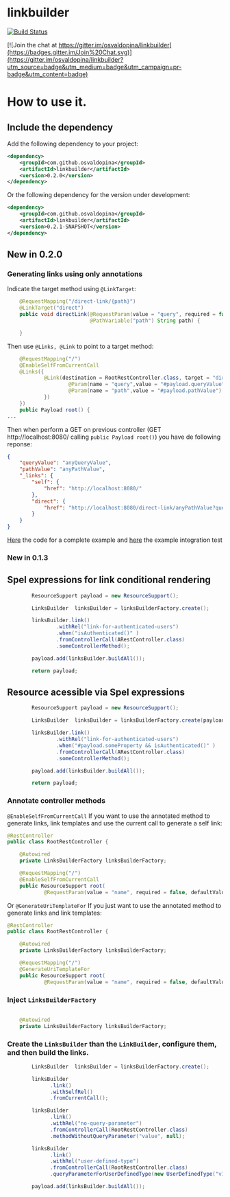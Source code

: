 # linkbuilder

[![Build Status](https://travis-ci.org/osvaldopina/linkbuilder.svg?branch=master)](https://travis-ci.org/osvaldopina/linkbuilder)

[![Join the chat at https://gitter.im/osvaldopina/linkbuilder](https://badges.gitter.im/Join%20Chat.svg)](https://gitter.im/osvaldopina/linkbuilder?utm_source=badge&utm_medium=badge&utm_campaign=pr-badge&utm_content=badge)

# How to use it.

## Include the dependency

Add the following dependency to your project:

```xml
<dependency>
    <groupId>com.github.osvaldopina</groupId>
    <artifactId>linkbuilder</artifactId>
    <version>0.2.0</version>
</dependency>

```

Or the following dependency for the version under development:

```xml
<dependency>
    <groupId>com.github.osvaldopina</groupId>
    <artifactId>linkbuilder</artifactId>
    <version>0.2.1-SNAPSHOT</version>
</dependency>

```
## New in 0.2.0

### Generating links using only annotations

Indicate the  target method  using ```@LinkTarget```:

```java
    @RequestMapping("/direct-link/{path}")
    @LinkTarget("direct")
    public void directLink(@RequestParam(value = "query", required = false) String query,
                           @PathVariable("path") String path) {

    }
```
Then  use ```@Links, @Link``` to point to a target method:
```java
    @RequestMapping("/")
    @EnableSelfFromCurrentCall
    @Links({
            @Link(destination = RootRestController.class, target = "direct", relation = "direct", params = {
                    @Param(name = "query",value = "#payload.queryValue"),
                    @Param(name = "path",value = "#payload.pathValue")
            })
    })
    public Payload root() {
...
```
Then when perform a GET on previous controller (GET http://localhost:8080/ calling ```public Payload root()```)
you have de following reponse:
```json
{
    "queryValue": "anyQueryValue",
    "pathValue": "anyPathValue",
    "_links": {
        "self": {
            "href": "http://localhost:8080/"
        },
        "direct": {
            "href": "http://localhost:8080/direct-link/anyPathValue?query=anyQueryValue"
        }
    }
}
```

[Here](examples/src/main/java/com\github/osvaldopina/linkbuilder/example/directlink) the code for a complete example and
[here](examples/src/test/java/com/github/osvaldopina/linkbuilder/example/userdefinedtype) the example integration test


### New in 0.1.3

## Spel expressions for link conditional rendering

 ```java
         ResourceSupport payload = new ResourceSupport();

         LinksBuilder  linksBuilder = linksBuilderFactory.create();

         linksBuilder.link()
                 .withRel("link-for-authenticated-users")
                 .when("isAuthenticated()" )
                 .fromControllerCall(ARestController.class)
                 .someControllerMethod();

         payload.add(linksBuilder.buildAll());

         return payload;
 ```

## Resource acessible via Spel expressions

 ```java
         ResourceSupport payload = new ResourceSupport();

         LinksBuilder  linksBuilder = linksBuilderFactory.create(payload);

         linksBuilder.link()
                 .withRel("link-for-authenticated-users")
                 .when("#payload.someProperty && isAuthenticated()" )
                 .fromControllerCall(ARestController.class)
                 .someControllerMethod();

         payload.add(linksBuilder.buildAll());

         return payload;
 ```


### Annotate controller methods

```@EnableSelfFromCurrentCall``` If you want to use the annotated method to generate links, link templates and use the current call to generate a self link:

```java
@RestController
public class RootRestController {

    @Autowired
    private LinksBuilderFactory linksBuilderFactory;

    @RequestMapping("/")
    @EnableSelfFromCurrentCall
    public ResourceSupport root(
            @RequestParam(value = "name", required = false, defaultValue = "World") String name) {

```

Or ```@GenerateUriTemplateFor``` If you just want to use the annotated method to generate links and link templates:

```java
@RestController
public class RootRestController {

    @Autowired
    private LinksBuilderFactory linksBuilderFactory;

    @RequestMapping("/")
    @GenerateUriTemplateFor
    public ResourceSupport root(
            @RequestParam(value = "name", required = false, defaultValue = "World") String name) {

```

### Inject ```LinksBuilderFactory```

```java

    @Autowired
    private LinksBuilderFactory linksBuilderFactory;

```

### Create the ```LinksBuilder``` than the ```LinkBuilder```, configure them, and then build the links.

```java
        LinksBuilder  linksBuilder = linksBuilderFactory.create();

        linksBuilder
              .link()
              .withSelfRel()
              .fromCurrentCall();

        linksBuilder
              .link()
              .withRel("no-query-parameter")
              .fromControllerCall(RootRestController.class)
              .methodWithoutQueryParameter("value", null);

        linksBuilder
              .link()
              .withRel("user-defined-type")
              .fromControllerCall(RootRestController.class)
              .queryParameterForUserDefinedType(new UserDefinedType("v1", "v2"));

        payload.add(linksBuilder.buildAll());
 ```

